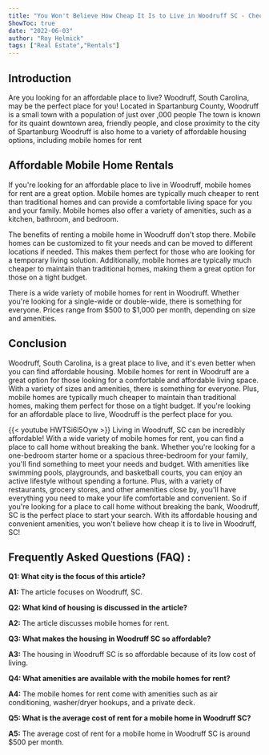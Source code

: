 ```yaml
---
title: "You Won't Believe How Cheap It Is to Live in Woodruff SC - Check Out These Incredible Mobile Homes for Rent!"
ShowToc: true 
date: "2022-06-03"
author: "Roy Helmick" 
tags: ["Real Estate","Rentals"]
---
```

## Introduction

Are you looking for an affordable place to live? Woodruff, South Carolina, may be the perfect place for you! Located in Spartanburg County, Woodruff is a small town with a population of just over ,000 people The town is known for its quaint downtown area, friendly people, and close proximity to the city of Spartanburg Woodruff is also home to a variety of affordable housing options, including mobile homes for rent

## Affordable Mobile Home Rentals

If you're looking for an affordable place to live in Woodruff, mobile homes for rent are a great option. Mobile homes are typically much cheaper to rent than traditional homes and can provide a comfortable living space for you and your family. Mobile homes also offer a variety of amenities, such as a kitchen, bathroom, and bedroom.

The benefits of renting a mobile home in Woodruff don't stop there. Mobile homes can be customized to fit your needs and can be moved to different locations if needed. This makes them perfect for those who are looking for a temporary living solution. Additionally, mobile homes are typically much cheaper to maintain than traditional homes, making them a great option for those on a tight budget.

There is a wide variety of mobile homes for rent in Woodruff. Whether you're looking for a single-wide or double-wide, there is something for everyone. Prices range from $500 to $1,000 per month, depending on size and amenities.

## Conclusion

Woodruff, South Carolina, is a great place to live, and it's even better when you can find affordable housing. Mobile homes for rent in Woodruff are a great option for those looking for a comfortable and affordable living space. With a variety of sizes and amenities, there is something for everyone. Plus, mobile homes are typically much cheaper to maintain than traditional homes, making them perfect for those on a tight budget. If you're looking for an affordable place to live, Woodruff is the perfect place for you.

{{< youtube HWTSi6l5Oyw >}} 
Living in Woodruff, SC can be incredibly affordable! With a wide variety of mobile homes for rent, you can find a place to call home without breaking the bank. Whether you're looking for a one-bedroom starter home or a spacious three-bedroom for your family, you'll find something to meet your needs and budget. With amenities like swimming pools, playgrounds, and basketball courts, you can enjoy an active lifestyle without spending a fortune. Plus, with a variety of restaurants, grocery stores, and other amenities close by, you'll have everything you need to make your life comfortable and convenient. So if you're looking for a place to call home without breaking the bank, Woodruff, SC is the perfect place to start your search. With its affordable housing and convenient amenities, you won't believe how cheap it is to live in Woodruff, SC!

## Frequently Asked Questions (FAQ) :
**Q1: What city is the focus of this article?**

**A1:** The article focuses on Woodruff, SC.

**Q2: What kind of housing is discussed in the article?**

**A2:** The article discusses mobile homes for rent.

**Q3: What makes the housing in Woodruff SC so affordable?**

**A3:** The housing in Woodruff SC is so affordable because of its low cost of living.

**Q4: What amenities are available with the mobile homes for rent?**

**A4:** The mobile homes for rent come with amenities such as air conditioning, washer/dryer hookups, and a private deck.

**Q5: What is the average cost of rent for a mobile home in Woodruff SC?**

**A5:** The average cost of rent for a mobile home in Woodruff SC is around $500 per month.



